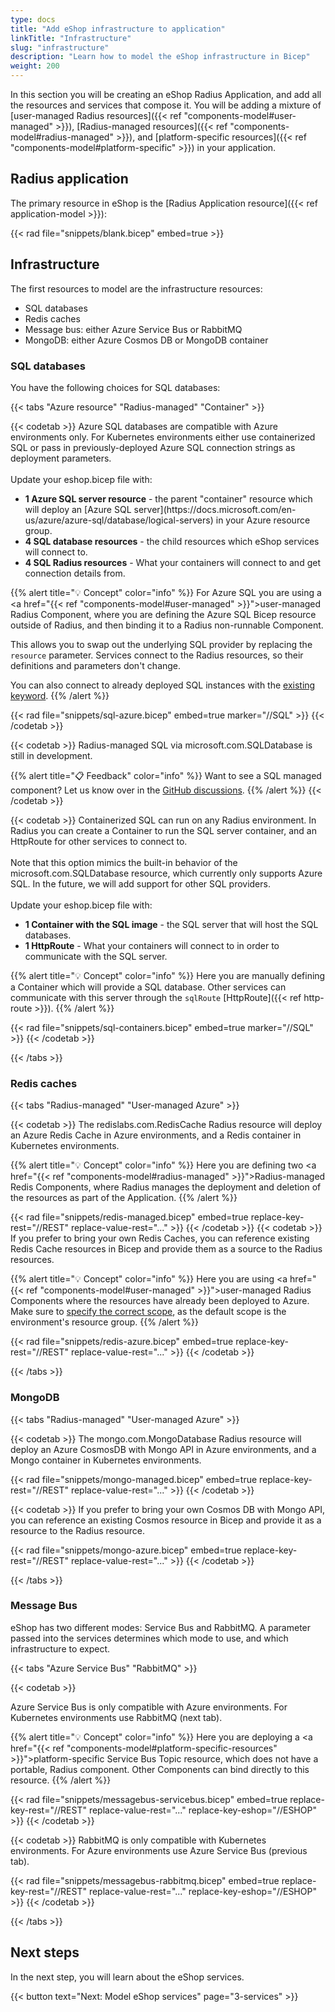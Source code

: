 ```yaml
---
type: docs
title: "Add eShop infrastructure to application"
linkTitle: "Infrastructure"
slug: "infrastructure"
description: "Learn how to model the eShop infrastructure in Bicep"
weight: 200
---
```


In this section you will be creating an eShop Radius Application, and add all the resources and services that compose it. You will be adding a mixture of [user-managed Radius resources]({{< ref "components-model#user-managed" >}}), [Radius-managed resources]({{< ref "components-model#radius-managed" >}}), and [platform-specific resources]({{< ref "components-model#platform-specific" >}}) in your application.

## Radius application

The primary resource in eShop is the [Radius Application resource]({{< ref application-model >}}):

{{< rad file="snippets/blank.bicep" embed=true >}}

## Infrastructure

The first resources to model are the infrastructure resources:

- SQL databases
- Redis caches
- Message bus: either Azure Service Bus or RabbitMQ
- MongoDB: either Azure Cosmos DB or MongoDB container

### SQL databases

You have the following choices for SQL databases:

{{< tabs "Azure resource" "Radius-managed" "Container" >}}

{{< codetab >}}
Azure SQL databases are compatible with Azure environments only. For Kubernetes environments either use containerized SQL or pass in previously-deployed Azure SQL connection strings as deployment parameters.
<br /><br />
Update your eshop.bicep file with:
<ul>
<li><b>1 Azure SQL server resource</b> - the parent "container" resource which will deploy an [Azure SQL server](https://docs.microsoft.com/en-us/azure/azure-sql/database/logical-servers) in your Azure resource group.</li>
<li><b>4 SQL database resources</b> - the child resources which eShop services will connect to.</li>
<li><b>4 SQL Radius resources</b> - What your containers will connect to and get connection details from.</li>
</ul>

{{% alert title="💡 Concept" color="info" %}}
For Azure SQL you are using a <a href="{{< ref "components-model#user-managed" >}}">user-managed Radius Component</a>, where you are defining the Azure SQL Bicep resource outside of Radius, and then binding it to a Radius non-runnable Component.

This allows you to swap out the underlying SQL provider by replacing the `resource` parameter. Services connect to the Radius resources, so their definitions and parameters don't change.

You can also connect to already deployed SQL instances with the [existing keyword](https://docs.microsoft.com/en-us/azure/azure-resource-manager/bicep/resource-declaration?#reference-existing-resources).
{{% /alert %}}

{{< rad file="snippets/sql-azure.bicep" embed=true marker="//SQL" >}}
{{< /codetab >}}

{{< codetab >}}
Radius-managed SQL via microsoft.com.SQLDatabase is still in development.

{{% alert title="📋 Feedback" color="info" %}}
Want to see a SQL managed component? Let us know over in the [GitHub discussions](https://github.com/project-radius/radius/discussions/1269).
{{% /alert %}}
{{< /codetab >}}

{{< codetab >}}
Containerized SQL can run on any Radius environment. In Radius you can create a Container to run the SQL server container, and an HttpRoute for other services to connect to.
<br /><br>
Note that this option mimics the built-in behavior of the microsoft.com.SQLDatabase resource, which currently only supports Azure SQL. In the future, we will add support for other SQL providers.
<br /><br>
Update your eshop.bicep file with:
<ul>
<li><b>1 Container with the SQL image</b> - the SQL server that will host the SQL databases.</li>
<li><b>1 HttpRoute</b> - What your containers will connect to in order to communicate with the SQL server.</li>
</ul>

{{% alert title="💡 Concept" color="info" %}}
Here you are manually defining a Container which will provide a SQL database. Other services can communicate with this server through the `sqlRoute` [HttpRoute]({{< ref http-route >}}).
{{% /alert %}}

{{< rad file="snippets/sql-containers.bicep" embed=true marker="//SQL" >}}
{{< /codetab >}}

{{< /tabs >}}

### Redis caches

{{< tabs "Radius-managed" "User-managed Azure" >}}

{{< codetab >}}
The redislabs.com.RedisCache Radius resource will deploy an Azure Redis Cache in Azure environments, and a Redis container in Kubernetes environments.

{{% alert title="💡 Concept" color="info" %}}
Here you are defining two <a href="{{< ref "components-model#radius-managed" >}}">Radius-managed Redis Components</a>, where Radius manages the deployment and deletion of the resources as part of the Application.
{{% /alert %}}

{{< rad file="snippets/redis-managed.bicep" embed=true replace-key-rest="//REST" replace-value-rest="..." >}}
{{< /codetab >}}
{{< codetab >}}
If you prefer to bring your own Redis Caches, you can reference existing Redis Cache resources in Bicep and provide them as a source to the Radius resources.

{{% alert title="💡 Concept" color="info" %}}
Here you are using <a href="{{< ref "components-model#user-managed" >}}">user-managed Radius Components</a> where the resources have already been deployed to Azure. Make sure to [specify the correct scope](https://docs.microsoft.com/en-us/azure/azure-resource-manager/bicep/deploy-to-resource-group?tabs=azure-cli#scope-to-different-resource-group), as the default scope is the environment's resource group.
{{% /alert %}}

{{< rad file="snippets/redis-azure.bicep" embed=true replace-key-rest="//REST" replace-value-rest="..."  >}}
{{< /codetab >}}

{{< /tabs >}}

### MongoDB

{{< tabs "Radius-managed" "User-managed Azure" >}}

{{< codetab >}}
The mongo.com.MongoDatabase Radius resource will deploy an Azure CosmosDB with Mongo API in Azure environments, and a Mongo container in Kubernetes environments.

{{< rad file="snippets/mongo-managed.bicep" embed=true replace-key-rest="//REST" replace-value-rest="..."  >}}
{{< /codetab >}}

{{< codetab >}}
If you prefer to bring your own Cosmos DB with Mongo API, you can reference an existing Cosmos resource in Bicep and provide it as a resource to the Radius resource.

{{< rad file="snippets/mongo-azure.bicep" embed=true replace-key-rest="//REST" replace-value-rest="..."  >}}
{{< /codetab >}}

{{< /tabs >}}

### Message Bus

eShop has two different modes: Service Bus and RabbitMQ. A parameter passed into the services determines which mode to use, and which infrastructure to expect.

{{< tabs "Azure Service Bus" "RabbitMQ" >}}

{{< codetab >}}

Azure Service Bus is only compatible with Azure environments. For Kubernetes environments use RabbitMQ (next tab).

{{% alert title="💡 Concept" color="info" %}}
Here you are deploying a <a href="{{< ref "components-model#platform-specific-resources" >}}">platform-specific Service Bus Topic resource</a>, which does not have a portable, Radius component. Other Components can bind directly to this resource.
{{% /alert %}}

{{< rad file="snippets/messagebus-servicebus.bicep" embed=true replace-key-rest="//REST" replace-value-rest="..." replace-key-eshop="//ESHOP"  >}}
{{< /codetab >}}

{{< codetab >}}
RabbitMQ is only compatible with Kubernetes environments. For Azure environments use Azure Service Bus (previous tab).

{{< rad file="snippets/messagebus-rabbitmq.bicep" embed=true replace-key-rest="//REST" replace-value-rest="..." replace-key-eshop="//ESHOP"  >}}
{{< /codetab >}}

{{< /tabs >}}

## Next steps

In the next step, you will learn about the eShop services.

{{< button text="Next: Model eShop services" page="3-services" >}}
